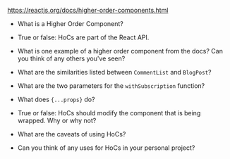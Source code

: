 https://reactjs.org/docs/higher-order-components.html

- What is a Higher Order Component?

- True or false: HoCs are part of the React API.

- What is one example of a higher order component from the docs? Can you think of any others you've seen?

- What are the similarities listed between `CommentList` and `BlogPost`?

- What are the two parameters for the `withSubscription` function?

- What does `{...props}` do?

- True or false: HoCs should modify the component that is being wrapped. Why or why not?

- What are the caveats of using HoCs?

- Can you think of any uses for HoCs in your personal project?

